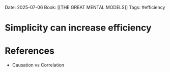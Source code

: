 Date: 2025-07-06
Book: [[THE GREAT MENTAL MODELS]]
Tags: #efficiency 
# Simplicity can increase efficiency



# References
- Causation vs Correlation 